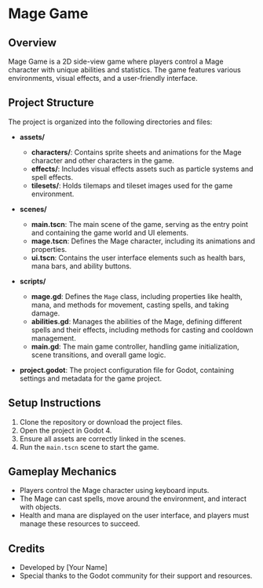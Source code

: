 # Mage Game

## Overview
Mage Game is a 2D side-view game where players control a Mage character with unique abilities and statistics. The game features various environments, visual effects, and a user-friendly interface.

## Project Structure
The project is organized into the following directories and files:

- **assets/**
  - **characters/**: Contains sprite sheets and animations for the Mage character and other characters in the game.
  - **effects/**: Includes visual effects assets such as particle systems and spell effects.
  - **tilesets/**: Holds tilemaps and tileset images used for the game environment.

- **scenes/**
  - **main.tscn**: The main scene of the game, serving as the entry point and containing the game world and UI elements.
  - **mage.tscn**: Defines the Mage character, including its animations and properties.
  - **ui.tscn**: Contains the user interface elements such as health bars, mana bars, and ability buttons.

- **scripts/**
  - **mage.gd**: Defines the `Mage` class, including properties like health, mana, and methods for movement, casting spells, and taking damage.
  - **abilities.gd**: Manages the abilities of the Mage, defining different spells and their effects, including methods for casting and cooldown management.
  - **main.gd**: The main game controller, handling game initialization, scene transitions, and overall game logic.

- **project.godot**: The project configuration file for Godot, containing settings and metadata for the game project.

## Setup Instructions
1. Clone the repository or download the project files.
2. Open the project in Godot 4.
3. Ensure all assets are correctly linked in the scenes.
4. Run the `main.tscn` scene to start the game.

## Gameplay Mechanics
- Players control the Mage character using keyboard inputs.
- The Mage can cast spells, move around the environment, and interact with objects.
- Health and mana are displayed on the user interface, and players must manage these resources to succeed.

## Credits
- Developed by [Your Name]
- Special thanks to the Godot community for their support and resources.